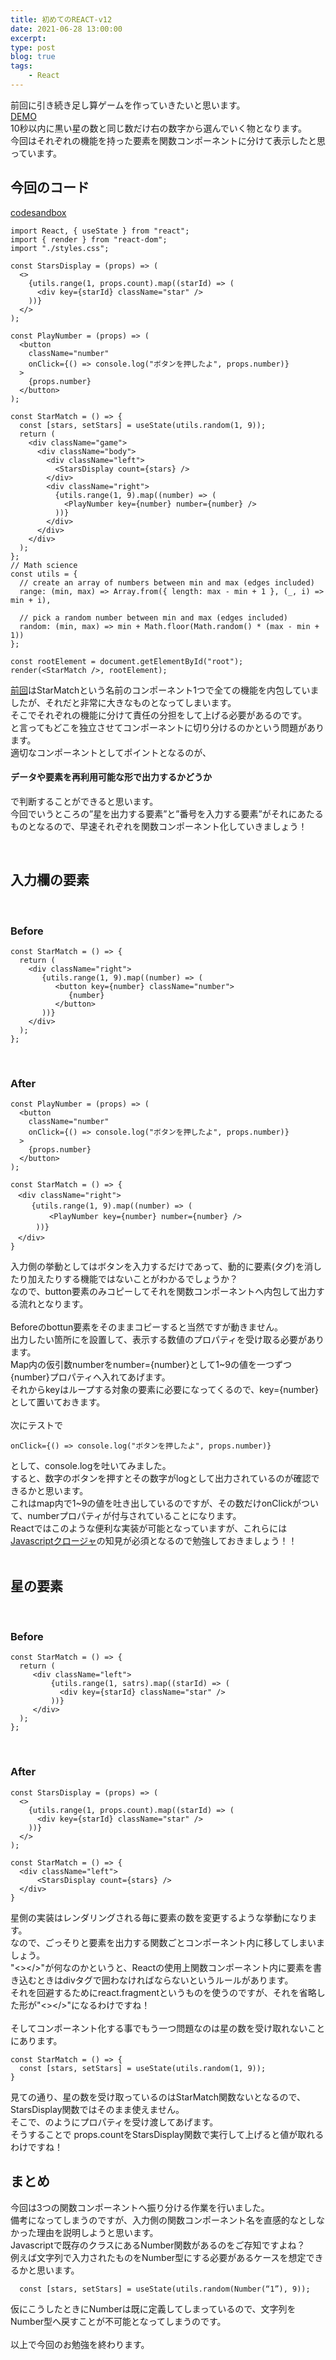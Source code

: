 ```yaml
---
title: 初めてのREACT-v12
date: 2021-06-28 13:00:00
excerpt:
type: post
blog: true
tags:
    - React
---
```





前回に引き続き足し算ゲームを作っていきたいと思います。  
[DEMO](https://jscomplete.com/p/star-match/embed?preview=1)  
10秒以内に黒い星の数と同じ数だけ右の数字から選んでいく物となります。  　
<br>
今回はそれぞれの機能を持った要素を関数コンポーネントに分けて表示したと思っています。  


## 今回のコード

[codesandbox](https://codesandbox.io/s/immutable-darkness-ouppd?file=/src/index.tsx)

```
import React, { useState } from "react";
import { render } from "react-dom";
import "./styles.css";

const StarsDisplay = (props) => (
  <>
    {utils.range(1, props.count).map((starId) => (
      <div key={starId} className="star" />
    ))}
  </>
);

const PlayNumber = (props) => (
  <button
    className="number"
    onClick={() => console.log("ボタンを押したよ", props.number)}
  >
    {props.number}
  </button>
);

const StarMatch = () => {
  const [stars, setStars] = useState(utils.random(1, 9));
  return (
    <div className="game">
      <div className="body">
        <div className="left">
          <StarsDisplay count={stars} />
        </div>
        <div className="right">
          {utils.range(1, 9).map((number) => (
            <PlayNumber key={number} number={number} />
          ))}
        </div>
      </div>
    </div>
  );
};
// Math science
const utils = {
  // create an array of numbers between min and max (edges included)
  range: (min, max) => Array.from({ length: max - min + 1 }, (_, i) => min + i),

  // pick a random number between min and max (edges included)
  random: (min, max) => min + Math.floor(Math.random() * (max - min + 1))
};

const rootElement = document.getElementById("root");
render(<StarMatch />, rootElement);
```

[前回](https://pedantic-goldberg-e70663.netlify.app/blog/2020-06-27.html)はStarMatchという名前のコンポーネント1つで全ての機能を内包していましたが、それだと非常に大きなものとなってしまいます。  
そこでそれぞれの機能に分けて責任の分担をして上げる必要があるのです。  
と言ってもどこを独立させてコンポーネントに切り分けるのかという問題があります。  
適切なコンポーネントとしてポイントとなるのが、
#### データや要素を再利用可能な形で出力するかどうか  
で判断することができると思います。  
今回でいうところの”星を出力する要素”と”番号を入力する要素”がそれにあたるものとなるので、早速それぞれを関数コンポーネント化していきましょう！  

<br>

## 入力欄の要素

<br>

### Before
```
const StarMatch = () => {
  return (
    <div className="right">
       {utils.range(1, 9).map((number) => (
          <button key={number} className="number">
             {number}
          </button>
       ))}
    </div>
  );
};
```

<br>

### After

```
const PlayNumber = (props) => (
  <button
    className="number"
    onClick={() => console.log("ボタンを押したよ", props.number)}
  >
    {props.number}
  </button>
);

const StarMatch = () => {
　<div className="right">
  　 {utils.range(1, 9).map((number) => (
      　 <PlayNumber key={number} number={number} />
   　 ))}
　</div>
}
```
入力側の挙動としてはボタンを入力するだけであって、動的に要素(タグ)を消したり加えたりする機能ではないことがわかるでしょうか？  
なので、button要素のみコピーしてそれを関数コンポーネントへ内包して出力する流れとなります。  
<br>
Beforeのbottun要素をそのままコピーすると当然ですが動きません。  
出力したい箇所に<PlayNumber />を設置して、表示する数値のプロパティを受け取る必要があります。  
Map内の仮引数numberをnumber={number}として1~9の値を一つずつ{number}プロパティへ入れてあげます。  
それからkeyはループする対象の要素に必要になってくるので、key={number}として置いておきます。  
<br>
次にテストで
```
onClick={() => console.log("ボタンを押したよ", props.number)}
```
として、console.logを吐いてみました。  
すると、数字のボタンを押すとその数字がlogとして出力されているのが確認できるかと思います。  
これはmap内で1~9の値を吐き出しているのですが、その数だけonClickがついて、numberプロパティが付与されていることになります。  
Reactではこのような便利な実装が可能となっていますが、これらには[Javascriptクロージャ](https://developer.mozilla.org/ja/docs/Web/JavaScript/Closures)の知見が必須となるので勉強しておきましょう！！
<br>
<br>

## 星の要素
<br>


### Before
```
const StarMatch = () => {
  return (
     <div className="left">
         {utils.range(1, satrs).map((starId) => (
           <div key={starId} className="star" />
         ))}
     </div>
  );
};
```

<br>

### After

```
const StarsDisplay = (props) => (
  <>
    {utils.range(1, props.count).map((starId) => (
      <div key={starId} className="star" />
    ))}
  </>
);

const StarMatch = () => {
  <div className="left">
      <StarsDisplay count={stars} />
  </div>
}
```
星側の実装はレンダリングされる毎に要素の数を変更するような挙動になります。  
なので、ごっそりと要素を出力する関数ごとコンポーネント内に移してしまいましょう。
<br>
"<></>"が何なのかというと、Reactの使用上関数コンポーネント内に要素を書き込むときはdivタグで囲わなければならないというルールがあります。  
それを回避するためにreact.fragmentというものを使うのですが、それを省略した形が"<></>"になるわけですね！  
<br>
そしてコンポーネント化する事でもう一つ問題なのは星の数を受け取れないことにあります。

```
const StarMatch = () => {
  const [stars, setStars] = useState(utils.random(1, 9));
}
```

見ての通り、星の数を受け取っているのはStarMatch関数ないとなるので、StarsDisplay関数ではそのまま使えません。  
そこで、<StarsDisplay count={stars} />のようにプロパティを受け渡してあげます。  
そうすることで props.countをStarsDisplay関数で実行して上げると値が取れるわけですね！


 ## まとめ
今回は3つの関数コンポーネントへ振り分ける作業を行いました。  
備考になってしまうのですが、入力側の関数コンポーネント名を直感的な<Number/>としなかった理由を説明しようと思います。  
Javascriptで既存のクラスにあるNumber関数があるのをご存知ですよね？  
例えば文字列で入力されたものをNumber型にする必要があるケースを想定できるかと思います。

```
  const [stars, setStars] = useState(utils.random(Number(“1”), 9));
```
仮にこうしたときにNumberは既に定義してしまっているので、文字列をNumber型へ戻すことが不可能となってしまうのです。  
<br>
以上で今回のお勉強を終わります。